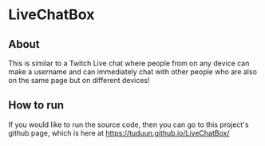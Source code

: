 # LiveChatBox

## About

This is similar to a Twitch Live chat where people from on any device can make a username and can immediately chat with other people who are also on the same page but on different devices!

## How to run
If you would like to run the source code, then you can go to this project's github page, which is here at https://tuduun.github.io/LiveChatBox/

